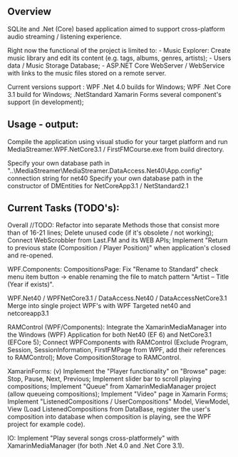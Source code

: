 ## Overview
SQLite and .Net (Core) based application aimed to support cross-platform audio streaming / listening experience.

Right now the functional of the project is limited to:
	- Music Explorer: Create music library and edit its content (e.g. tags, albums, genres, artists);
	- Users data / Music Storage Database;
	- ASP.NET Core WebServer / WebService with links to the music files stored on a remote server.
	
Current versions support :
WPF .Net 4.0 builds for Windows;
WPF .Net Core 3.1 build for Windows;
.NetStandard Xamarin Forms several component's support (in development);

## Usage - output:
Compile the application using visual studio for your target platform and run MediaStreamer.WPF.NetCore3.1 / FirstFMCourse.exe from build directory.

Specify your own database path in "..\MediaStreamer\MediaStreamer.DataAccess.Net40\App.config" connection string for net40
Specify your own database path in the constructor of DMEntities for NetCoreApp3.1 / NetStandard2.1

## Current Tasks (TODO's):

Overall //TODO: 
	Refactor into separate Methods those that consist more than of 16-21 lines;
	Delete unused code (if it's obsolete / not working);
	Connect WebScrobbler from Last.FM and its WEB APIs;
	Implement "Return to previous state (Composition / Player Position)" when application's closed and re-opened.
	
WPF.Components:
	CompositionsPage: Fix "Rename to Standard" check menu item button -> enable renaming the file to match pattern "Artist – Title (Year if exists)".
	
WPF.Net40 / WPFNetCore3.1 / DataAccess.Net40 / DataAccessNetCore3.1
	Merge into single project WPF's with WPF Targeted net40 and netcoreapp3.1
	
RAMControl (WPF/Components):
	Integrate the XamarinMediaManager into the Windows (WPF) Application for both Net40 (EF 6) and NetCore3.1 (EFCore 5);
	Connect WPFComponents with RAMControl (Exclude Program, Session, SessionInformation, FirstFMPage from WPF, add their references to RAMControl);
	Move CompositionStorage to RAMControl.
	
XamarinForms:
	(v) Implement the "Player functionality" on "Browse" page:
		Stop, Pause, Next, Previous;
	Implement slider bar to scroll playing compositions;
	Implement "Queue" from XamarinMediaManager project (allow queueing compositions);
	Implement "Video" page in Xamarin Forms;
	Implement "ListenedCompositions / UserCompositions" Model, ViewModel, View 
	(Load ListenedCompositions from DataBase, register the user's composition into database when composition is playing, see the WPF project for example code).
	
IO:
	Implement "Play several songs cross-platformely" with XamarinMediaManager (for both .Net 4.0 and .Net Core 3.1).


